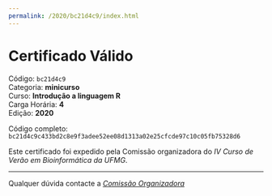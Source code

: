 ```yaml
---
permalink: /2020/bc21d4c9/index.html
---
```


# Certificado Válido

Código: `bc21d4c9`<br>
Categoria: **minicurso**<br>
Curso: **Introdução a linguagem R**<br>
Carga Horária: **4**<br>
Edição: **2020**<br>


Código completo: `bc21d4c9c433bd2c8e9f3adee52ee08d1313a02e25cfcde97c10c05fb75328d6`


Este certificado foi expedido pela Comissão organizadora do *IV Curso de Verão em Bioinformática da UFMG*.

----

Qualquer dúvida contacte a [_Comissão Organizadora_](<mailto:cursobioinfoufmg@gmail.com$subject=[Certificados]>)

